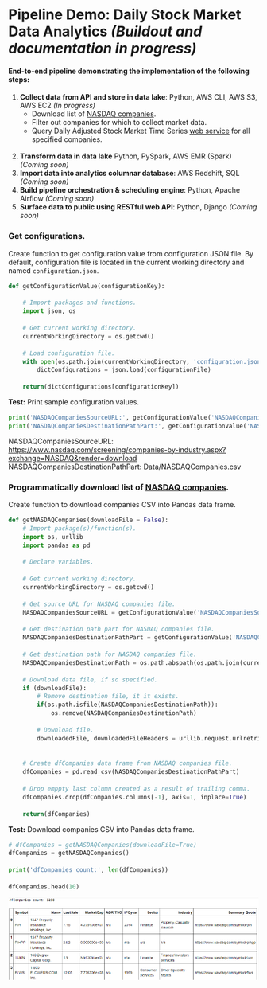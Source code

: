 # Pipeline Demo: Daily Stock Market Data Analytics *(Buildout and documentation in progress)*

#### End-to-end pipeline demonstrating the implementation of the following steps:
1. **Collect data from API and store in data lake**: Python, AWS CLI, AWS S3, AWS EC2 *(In progress)*
    * Download list of <a href="https://www.nasdaq.com/screening/companies-by-industry.aspx" target="_blank">NASDAQ companies</a>.
    * Filter out companies for which to collect market data.
    * Query Daily Adjusted Stock Market Time Series <a href="https://www.alphavantage.co/documentation" target="blank">web service</a> for all specified companies.<br><br>
2. **Transform data in data lake** Python, PySpark, AWS EMR (Spark) *(Coming soon)*
3. **Import data into analytics columnar database**: AWS Redshift, SQL *(Coming soon)*
4. **Build pipeline orchestration & scheduling engine**: Python, Apache Airflow *(Coming soon)*
5. **Surface data to public using RESTful web API**: Python, Django *(Coming soon)*

### Get configurations.

Create function to get configuration value from configuration JSON file. By default, configuration file is located in the current working directory and named `configuration.json`.

```python
def getConfigurationValue(configurationKey):

    # Import packages and functions.
    import json, os

    # Get current working directory.
    currentWorkingDirectory = os.getcwd()

    # Load configuration file.
    with open(os.path.join(currentWorkingDirectory, 'configuration.json'), 'r') as configurationFile:
        dictConfigurations = json.load(configurationFile)

    return(dictConfigurations[configurationKey])
```

**Test:** Print sample configuration values.

```python
print('NASDAQCompaniesSourceURL:', getConfigurationValue('NASDAQCompaniesSourceURL'))
print('NASDAQCompaniesDestinationPathPart:', getConfigurationValue('NASDAQCompaniesDestinationPathPart'))
```
NASDAQCompaniesSourceURL: https://www.nasdaq.com/screening/companies-by-industry.aspx?exchange=NASDAQ&render=download
<br>NASDAQCompaniesDestinationPathPart: Data/NASDAQCompanies.csv

### Programmatically download list of <a href="https://www.nasdaq.com/screening/companies-by-industry.aspx" target="blank">NASDAQ companies</a>.

Create function to download companies CSV into Pandas data frame.

```python
def getNASDAQCompanies(downloadFile = False):
    # Import package(s)/function(s).
    import os, urllib
    import pandas as pd
    
    # Declare variables.

    # Get current working directory.
    currentWorkingDirectory = os.getcwd()

    # Get source URL for NASDAQ companies file.
    NASDAQCompaniesSourceURL = getConfigurationValue('NASDAQCompaniesSourceURL')
    
    # Get destination path part for NASDAQ companies file.
    NASDAQCompaniesDestinationPathPart = getConfigurationValue('NASDAQCompaniesDestinationPathPart')
    
    # Get destination path for NASDAQ companies file.
    NASDAQCompaniesDestinationPath = os.path.abspath(os.path.join(currentWorkingDirectory, NASDAQCompaniesDestinationPathPart))

    # Download data file, if so specified.
    if (downloadFile):
        # Remove destination file, it it exists.
        if(os.path.isfile(NASDAQCompaniesDestinationPath)):
            os.remove(NASDAQCompaniesDestinationPath)

        # Download file.
        downloadedFile, downloadedFileHeaders = urllib.request.urlretrieve(NASDAQCompaniesSourceURL,
                                                                           NASDAQCompaniesDestinationPathPart)

    # Create dfCompanies data frame from NASDAQ companies file.
    dfCompanies = pd.read_csv(NASDAQCompaniesDestinationPathPart)
    
    # Drop emppty last column created as a result of trailing comma.
    dfCompanies.drop(dfCompanies.columns[-1], axis=1, inplace=True)

    return(dfCompanies)
```

**Test:** Download companies CSV into Pandas data frame.

```python
# dfCompanies = getNASDAQCompanies(downloadFile=True)
dfCompanies = getNASDAQCompanies()

print('dfCompanies count:', len(dfCompanies))

dfCompanies.head(10)
```
![Screenshot](dfCompanies.head(10).PNG)